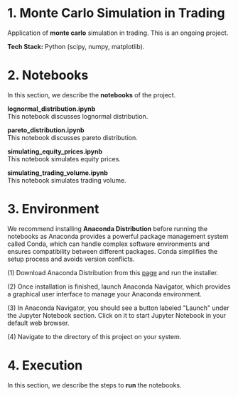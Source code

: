 # 1. Monte Carlo Simulation in Trading
Application of **monte carlo** simulation in trading. This is an ongoing project.  

**Tech Stack:** Python (scipy, numpy, matplotlib).  


# 2. Notebooks
In this section, we describe the **notebooks** of the project.  

**lognormal_distribution.ipynb**  
This notebook discusses lognormal distribution.  

**pareto_distribution.ipynb**  
This notebook discusses pareto distribution.  

**simulating_equity_prices.ipynb**  
This notebook simulates equity prices.  

**simulating_trading_volume.ipynb**  
This notebook simulates trading volume.  


# 3. Environment
We recommend installing **Anaconda Distribution** before running the notebooks as Anaconda provides a powerful package management system called Conda, which can handle complex software environments and ensures compatibility between different packages. Conda simplifies the setup process and avoids version conflicts.  

(1) Download Anaconda Distribution from this [page](https://www.anaconda.com/download) and run the installer.  

(2) Once installation is finished, launch Anaconda Navigator, which provides a graphical user interface to manage your Anaconda environment.  

(3) In Anaconda Navigator, you should see a button labeled "Launch" under the Jupyter Notebook section. Click on it to start Jupyter Notebook in your default web browser.  

(4) Navigate to the directory of this project on your system. 


# 4. Execution  
In this section, we describe the steps to **run** the notebooks.  
